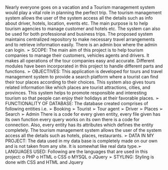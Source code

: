 Nearly everyone goes on a vacation and a Tourism management system would play a vital role in
planning the perfect trip. The tourism management system allows the user of the system access all the
details such as info about driver, hotels, location, events etc. The main purpose is to help tourism
agencies to manage customer and hotels etc. The system can also be used for both professional and
business trips. The proposed system maintains centralized repository to make necessary travel
arrangements and to retrieve information easily. There is an admin box where the admin can login.
➢ SCOPE:
The main aim of this project is to help tourism companies to manage their customers, vehicles agents
and drivers. It makes all operations of the tour companies easy and accurate. Different modules have
been incorporated in this project to handle different parts and functions.
➢ OBJECTIVES:
This application is developed for tours and travel management system to provide a search
platform where a tourist can find their tour places according to their choices. This system also
gives tours related information like which places are tourist attractions, cities, and provinces.
This system helps to promote responsible and interesting tourism so that people can enjoy
their holidays at their favorable places.
➢ FUNCTIONALITY OF DATABASE:
The database created comprises of following entities i.e.
➢ Booking
➢ Tourist
➢ Tour agent
➢ Driver
➢ Places
➢ Search
➢ Admin
There is a code for every given entity, every file given has its own function every query works on
its own there is a code for connection.
Also, every entity has its attributes which defines the entity completely. The tourism
management system allows the user of the system access all the details such as hotels, places,
restaurants.
➢ DATA IN MY PROJECT:
The data used in my data base is completely made on our own and is not taken from any site. It
is somewhat like real data type.➢ LANGUAGES USED:
Following are the languages that are used in this project:
o PHP
o HTML
o CSS
o MYSQL
o JQuery
➢ STYLING:
Styling is done with CSS and HTML and Jquery

